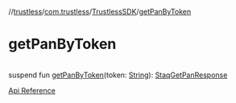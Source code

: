 //[trustless](../../../index.md)/[com.trustless](../index.md)/[TrustlessSDK](index.md)/[getPanByToken](get-pan-by-token.md)

# getPanByToken

\
suspend fun [getPanByToken](get-pan-by-token.md)(token: [String](https://kotlinlang.org/api/latest/jvm/stdlib/kotlin/-string/index.html)): [StaqGetPanResponse](../../com.trustless.requests.cards/-staq-get-pan-response/index.md)

[Api Reference](https://developer.finto.io/docs/apis/cards#/Cards/Get%20PAN%2FCVV)
